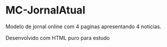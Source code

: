 # MC-JornalAtual
<p>Modelo de jornal online com 4 paginas apresentando 4 noticias.</p>
<p>Desenvolvido com HTML puro para estudo</p>
